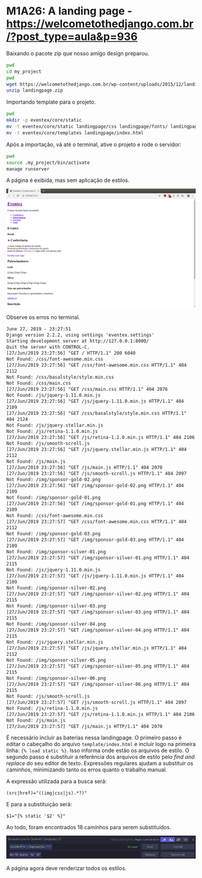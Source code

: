 # M1A26: A landing page - https://welcometothedjango.com.br/?post_type=aula&p=936

Baixando o pacote zip que nosso amigo design preparou.

```bash
pwd
cd my_project
pwd
wget https://welcometothedjango.com.br/wp-content/uploads/2015/12/landingpage.zip
unzip landingpage.zip
```

Importando template para o projeto.

```bash
pwd
mkdir -p eventex/core/static
mv -t eventex/core/static landingpage/css landingpage/fonts/ landingpage/img landingpage/js
mv -t eventex/core/templates landingpage/index.html
```

Após a importação, vá até o terminal, ative o projeto e rode o servidor:

```bash
pwd
source .my_project/bin/activate
manage runserver
```

A página é exibida, mas sem aplicação de estilos.

![](img/eventex-cru.png)

Observe os erros no terminal.

```
June 27, 2019 - 23:27:51
Django version 2.2.2, using settings 'eventex.settings'
Starting development server at http://127.0.0.1:8000/
Quit the server with CONTROL-C.
[27/Jun/2019 23:27:56] "GET / HTTP/1.1" 200 6040
Not Found: /css/font-awesome.min.css
[27/Jun/2019 23:27:56] "GET /css/font-awesome.min.css HTTP/1.1" 404 2112
Not Found: /css/basalstyle/style.min.css
Not Found: /css/main.css
[27/Jun/2019 23:27:56] "GET /css/main.css HTTP/1.1" 404 2076
Not Found: /js/jquery-1.11.0.min.js
[27/Jun/2019 23:27:56] "GET /js/jquery-1.11.0.min.js HTTP/1.1" 404 2109
[27/Jun/2019 23:27:56] "GET /css/basalstyle/style.min.css HTTP/1.1" 404 2124
Not Found: /js/jquery.stellar.min.js
Not Found: /js/retina-1.1.0.min.js
[27/Jun/2019 23:27:56] "GET /js/retina-1.1.0.min.js HTTP/1.1" 404 2106
Not Found: /js/smooth-scroll.js
[27/Jun/2019 23:27:56] "GET /js/jquery.stellar.min.js HTTP/1.1" 404 2112
Not Found: /js/main.js
[27/Jun/2019 23:27:56] "GET /js/main.js HTTP/1.1" 404 2070
[27/Jun/2019 23:27:56] "GET /js/smooth-scroll.js HTTP/1.1" 404 2097
Not Found: /img/sponsor-gold-02.png
[27/Jun/2019 23:27:56] "GET /img/sponsor-gold-02.png HTTP/1.1" 404 2109
Not Found: /img/sponsor-gold-01.png
[27/Jun/2019 23:27:56] "GET /img/sponsor-gold-01.png HTTP/1.1" 404 2109
Not Found: /css/font-awesome.min.css
[27/Jun/2019 23:27:57] "GET /css/font-awesome.min.css HTTP/1.1" 404 2112
Not Found: /img/sponsor-gold-03.png
[27/Jun/2019 23:27:57] "GET /img/sponsor-gold-03.png HTTP/1.1" 404 2109
Not Found: /img/sponsor-silver-01.png
[27/Jun/2019 23:27:57] "GET /img/sponsor-silver-01.png HTTP/1.1" 404 2115
Not Found: /js/jquery-1.11.0.min.js
[27/Jun/2019 23:27:57] "GET /js/jquery-1.11.0.min.js HTTP/1.1" 404 2109
Not Found: /img/sponsor-silver-02.png
[27/Jun/2019 23:27:57] "GET /img/sponsor-silver-02.png HTTP/1.1" 404 2115
Not Found: /img/sponsor-silver-03.png
[27/Jun/2019 23:27:57] "GET /img/sponsor-silver-03.png HTTP/1.1" 404 2115
Not Found: /img/sponsor-silver-04.png
[27/Jun/2019 23:27:57] "GET /img/sponsor-silver-04.png HTTP/1.1" 404 2115
Not Found: /js/jquery.stellar.min.js
[27/Jun/2019 23:27:57] "GET /js/jquery.stellar.min.js HTTP/1.1" 404 2112
Not Found: /img/sponsor-silver-05.png
[27/Jun/2019 23:27:57] "GET /img/sponsor-silver-05.png HTTP/1.1" 404 2115
Not Found: /img/sponsor-silver-06.png
[27/Jun/2019 23:27:57] "GET /img/sponsor-silver-06.png HTTP/1.1" 404 2115
Not Found: /js/smooth-scroll.js
[27/Jun/2019 23:27:57] "GET /js/smooth-scroll.js HTTP/1.1" 404 2097
Not Found: /js/retina-1.1.0.min.js
[27/Jun/2019 23:27:57] "GET /js/retina-1.1.0.min.js HTTP/1.1" 404 2106
Not Found: /js/main.js
[27/Jun/2019 23:27:57] "GET /js/main.js HTTP/1.1" 404 2070
```

É necessário incluir as baterias nessa landingpage. O primeiro passo é editar o cabeçalho do arquivo `template/index.html` e incluir logo na primeira linha: `{% load static %}`. Isso informa onde estão os arquivos de estilo. O segundo passo é substituir a referência dos arquivos de estilo pelo *find and replace* do seu editor de texto. Expressões regulares ajudam a substituir os caminhos, minimizando tanto os erros quanto o trabalho manual.

A expressão utilizada para a busca será:

```
(src|href)="((img|css|js).*?)"
```

E para a substituição será:

```
$1="{% static '$2' %}"
```

Ao todo, foram encontrados 18 caminhos para serem substituídos.

![](img/regex-django-paths.png)

A página agora deve renderizar todos os estilos.

